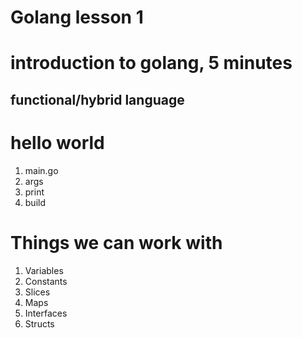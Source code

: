 # Golang lesson 1

# introduction to golang, 5 minutes
## functional/hybrid language
## 

# hello world
1. main.go
2. args
3. print
4. build


# Things we can work with
1. Variables
2. Constants
3. Slices
4. Maps
5. Interfaces
6. Structs